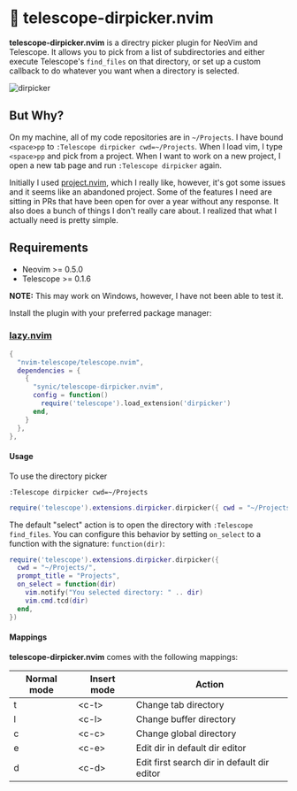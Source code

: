 # :file_folder: telescope-dirpicker.nvim

**telescope-dirpicker.nvim** is a directry picker plugin for NeoVim and Telescope.
It allows you to pick from a list of subdirectories and either execute
Telescope's `find_files` on that directory, or set up a custom callback to do
whatever you want when a directory is selected.

![dirpicker](https://github.com/synic/telescope-dirpicker.nvim/assets/30906/06e665e0-bf7a-4e00-bc88-1a43a5691d81)

## But Why?

On my machine, all of my code repositories are in `~/Projects`. I have bound
`<space>pp` to `:Telescope dirpicker cwd=~/Projects`. When I load vim, I type
`<space>pp` and pick from a project. When I want to work on a new project, I
open a new tab page and run `:Telescope dirpicker` again.

Initially I used [project.nvim](https://github.com/ahmedkhalf/project.nvim),
which I really like, however, it's got some issues and it seems like an
abandoned project. Some of the features I need are sitting in PRs that have
been open for over a year without any response. It also does a bunch of things
I don't really care about. I realized that what I actually need is pretty
simple.

## Requirements

- Neovim >= 0.5.0
- Telescope >= 0.1.6

**NOTE:** This may work on Windows, however, I have not been able to test it.

Install the plugin with your preferred package manager:

### [lazy.nvim](https://github.com/folke/lazy.nvim)

```lua
{
  "nvim-telescope/telescope.nvim",
  dependencies = {
    {
      "synic/telescope-dirpicker.nvim",
      config = function()
        require('telescope').load_extension('dirpicker')
      end,
    }
  },
},
```

#### Usage

To use the directory picker

```vim
:Telescope dirpicker cwd=~/Projects
```

```lua
require('telescope').extensions.dirpicker.dirpicker({ cwd = "~/Projects/" })
```

The default "select" action is to open the directory with `:Telescope
find_files`. You can configure this behavior by setting `on_select`
to a function with the signature: `function(dir)`:

```lua
require('telescope').extensions.dirpicker.dirpicker({
  cwd = "~/Projects/",
  prompt_title = "Projects",
  on_select = function(dir)
    vim.notify("You selected directory: " .. dir)
    vim.cmd.tcd(dir)
  end,
})
```

#### Mappings

**telescope-dirpicker.nvim** comes with the following mappings:

| Normal mode | Insert mode | Action                                       |
| ----------- | ----------- | -------------------------------------------- |
| t           | \<c-t\>     | Change tab directory                         |
| l           | \<c-l\>     | Change buffer directory                      |
| c           | \<c-c\>     | Change global directory                      |
| e           | \<c-e\>     | Edit dir in default dir editor               |
| d           | \<c-d\>     | Edit first search dir in default dir editor  |
